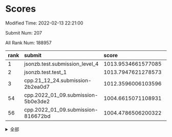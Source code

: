 # Scores

Modified Time: 2022-02-13 22:21:00

Submit Num: 207

All Rank Num: 188957

| rank |               submit               |       score        |       sigma        | pk_num |
| :--- | :--------------------------------- | :----------------- | :----------------- | :----- |
| 1    | jsonzb.test.submission_level_4     | 1013.9534661577085 | 0.8272153470927706 | 3650   |
| 2    | jsonzb.test.test_1                 | 1013.7947621278573 | 0.8354732836189577 | 3652   |
| 3    | cpp.21_12_24.submission-2b2ea0d7   | 1012.3596006103596 | 0.78504139754409   | 3648   |
| 54   | cpp.2022_01_09.submission-5b0e3de2 | 1004.6615071108931 | 0.7190386814136872 | 3654   |
| 56   | cpp.2022_01_09.submission-816672bd | 1004.4786506200322 | 0.7043498358494998 | 3649   |


<details>
<summary>全部</summary>

| rank |                 submit                 |       score        |       sigma        | pk_num |
| :--- | :------------------------------------- | :----------------- | :----------------- | :----- |
| 1    | jsonzb.test.submission_level_4         | 1013.9534661577085 | 0.8272153470927706 | 3650   |
| 2    | jsonzb.test.test_1                     | 1013.7947621278573 | 0.8354732836189577 | 3652   |
| 3    | cpp.21_12_24.submission-2b2ea0d7       | 1012.3596006103596 | 0.78504139754409   | 3648   |
| 4    | gobigger.level_3.submission_level_3_9  | 1011.561509526425  | 0.7727451634571756 | 3652   |
| 5    | gobigger.level_3.submission_level_3_12 | 1011.4348879135548 | 0.7475594505864185 | 3652   |
| 6    | gobigger.level_3.submission_level_3_7  | 1011.1436343062927 | 0.7507005749131279 | 3651   |
| 7    | gobigger.level_3.submission_level_3_31 | 1011.1285110141621 | 0.7737102694524381 | 3647   |
| 8    | gobigger.level_3.submission_level_3_38 | 1011.0880609201529 | 0.7700889811769341 | 3650   |
| 9    | gobigger.level_3.submission_level_3_16 | 1010.9538981613863 | 0.7731006357588657 | 3654   |
| 10   | gobigger.level_3.submission_level_3_3  | 1010.8617924724406 | 0.7492361710719754 | 3650   |
| 11   | gobigger.level_3.submission_level_3_43 | 1010.6908988479289 | 0.7636976919561899 | 3654   |
| 12   | gobigger.level_3.submission_level_3_39 | 1010.6774521134623 | 0.7670049021757097 | 3648   |
| 13   | gobigger.level_3.submission_level_3_5  | 1010.6670519503062 | 0.779289253671879  | 3649   |
| 14   | gobigger.level_3.submission_level_3_15 | 1010.6036821511062 | 0.8114666763938962 | 3652   |
| 15   | gobigger.level_3.submission_level_3_40 | 1010.5640975405115 | 0.7648385936813085 | 3648   |
| 16   | gobigger.level_3.submission_level_3_13 | 1010.3906100513834 | 0.7739591607625372 | 3653   |
| 17   | gobigger.level_3.submission_level_3_2  | 1010.370731550822  | 0.7762534127895608 | 3646   |
| 18   | gobigger.level_3.submission_level_3_11 | 1010.3617280171761 | 0.7889766706323458 | 3654   |
| 19   | gobigger.level_3.submission_level_3_19 | 1010.2636632910609 | 0.7710329501479575 | 3653   |
| 20   | gobigger.level_3.submission_level_3_41 | 1010.2596000038436 | 0.7502188509591318 | 3652   |
| 21   | gobigger.level_3.submission_level_3_4  | 1010.2380809032322 | 0.7363102192624446 | 3657   |
| 22   | gobigger.level_3.submission_level_3_49 | 1010.2315226106608 | 0.7668162122966231 | 3653   |
| 23   | gobigger.level_3.submission_level_3_30 | 1010.1225568612238 | 0.7574536122641026 | 3650   |
| 24   | gobigger.level_3.submission_level_3_42 | 1010.113526330981  | 0.7638558746065731 | 3652   |
| 25   | gobigger.level_3.submission_level_3_26 | 1010.0901680245066 | 0.7812843409714916 | 3655   |
| 26   | gobigger.level_3.submission_level_3_20 | 1010.0587639271095 | 0.7551055160683918 | 3652   |
| 27   | gobigger.level_3.submission_level_3_44 | 1009.9929037745634 | 0.7435986308302985 | 3653   |
| 28   | gobigger.level_3.submission_level_3_36 | 1009.9402842730948 | 0.758949666028881  | 3655   |
| 29   | gobigger.level_3.submission_level_3_23 | 1009.8939099361501 | 0.8008247700462834 | 3651   |
| 30   | gobigger.level_3.submission_level_3_47 | 1009.878893817216  | 0.7520895983698341 | 3651   |
| 31   | gobigger.level_3.submission_level_3_1  | 1009.862745448046  | 0.7600930167651717 | 3653   |
| 32   | gobigger.level_3.submission_level_3_29 | 1009.8073814427556 | 0.7615061032330459 | 3651   |
| 33   | gobigger.level_3.submission_level_3_8  | 1009.702688094114  | 0.7465557305124101 | 3654   |
| 34   | gobigger.level_3.submission_level_3_24 | 1009.6590843595416 | 0.7505931415552152 | 3651   |
| 35   | gobigger.level_3.submission_level_3_28 | 1009.6584812672138 | 0.7456520684087725 | 3653   |
| 36   | gobigger.level_3.submission_level_3_6  | 1009.6016223473492 | 0.7431919344010981 | 3651   |
| 37   | gobigger.level_3.submission_level_3_14 | 1009.5311095465693 | 0.7500476418332457 | 3652   |
| 38   | gobigger.level_3.submission_level_3_35 | 1009.5266860458245 | 0.7649344356377568 | 3653   |
| 39   | gobigger.level_3.submission_level_3_33 | 1009.4519864344159 | 0.7447019138158167 | 3651   |
| 40   | gobigger.level_3.submission_level_3_10 | 1009.3203601758919 | 0.7739066960378802 | 3654   |
| 41   | gobigger.level_3.submission_level_3_45 | 1009.318146866601  | 0.7719311369038894 | 3651   |
| 42   | gobigger.level_3.submission_level_3_27 | 1009.289054783886  | 0.7608641296813862 | 3654   |
| 43   | gobigger.level_3.submission_level_3_46 | 1009.2800406893416 | 0.7608023389194313 | 3655   |
| 44   | gobigger.level_3.submission_level_3_0  | 1009.1134454270492 | 0.7504572688097066 | 3648   |
| 45   | gobigger.level_3.submission_level_3_34 | 1009.1069798884931 | 0.7568771458295194 | 3649   |
| 46   | gobigger.level_3.submission_level_3_37 | 1009.0789880165826 | 0.7494821007489774 | 3654   |
| 47   | gobigger.level_3.submission_level_3_17 | 1008.9632462329507 | 0.7438993071216323 | 3649   |
| 48   | gobigger.level_3.submission_level_3_48 | 1008.7500331111859 | 0.7644862534074578 | 3649   |
| 49   | gobigger.level_3.submission_level_3_25 | 1008.7345115292327 | 0.7514278157844657 | 3650   |
| 50   | gobigger.level_3.submission_level_3_18 | 1008.6113397574258 | 0.7291668514196089 | 3655   |
| 51   | gobigger.level_3.submission_level_3_21 | 1008.5258642591857 | 0.7495192562022961 | 3655   |
| 52   | gobigger.level_3.submission_level_3_32 | 1008.4673355435608 | 0.7440397096990319 | 3652   |
| 53   | gobigger.level_3.submission_level_3_22 | 1008.0921932331531 | 0.7176039759897879 | 3651   |
| 54   | cpp.2022_01_09.submission-5b0e3de2     | 1004.6615071108931 | 0.7190386814136872 | 3654   |
| 55   | gobigger.level_1.submission_level_1_37 | 1004.605336950162  | 0.7223353137373768 | 3649   |
| 56   | cpp.2022_01_09.submission-816672bd     | 1004.4786506200322 | 0.7043498358494998 | 3649   |
| 57   | gobigger.level_1.submission_level_1_16 | 1004.2379578913107 | 0.7144699616828626 | 3652   |
| 58   | gobigger.level_1.submission_level_1_27 | 1004.1588037478865 | 0.7186630881543227 | 3653   |
| 59   | gobigger.level_1.submission_level_1_24 | 1004.0435846872866 | 0.7018690945998682 | 3653   |
| 60   | gobigger.level_1.submission_level_1_29 | 1004.0415666529385 | 0.7163401939559597 | 3654   |
| 61   | gobigger.level_1.submission_level_1_35 | 1004.0127842861876 | 0.7058288635999133 | 3652   |
| 62   | gobigger.level_1.submission_level_1_22 | 1003.969164779543  | 0.7171920293485353 | 3653   |
| 63   | gobigger.level_1.submission_level_1_6  | 1003.9500312189011 | 0.7342004021646502 | 3649   |
| 64   | gobigger.level_1.submission_level_1_39 | 1003.9278600807147 | 0.7236237625833408 | 3651   |
| 65   | gobigger.level_1.submission_level_1_15 | 1003.9174237663443 | 0.7177509460361671 | 3650   |
| 66   | gobigger.level_1.submission_level_1_1  | 1003.8893330776926 | 0.7138989343732122 | 3648   |
| 67   | gobigger.level_1.submission_level_1_47 | 1003.882914518864  | 0.7304660686684663 | 3651   |
| 68   | gobigger.level_1.submission_level_1_32 | 1003.875712303349  | 0.7170115434225962 | 3648   |
| 69   | gobigger.level_1.submission_level_1_33 | 1003.7765094490433 | 0.7216372223396508 | 3650   |
| 70   | gobigger.level_1.submission_level_1_11 | 1003.7662826447323 | 0.7075036386225516 | 3648   |
| 71   | gobigger.level_1.submission_level_1_45 | 1003.7068629439887 | 0.7188543403260709 | 3654   |
| 72   | gobigger.level_1.submission_level_1_2  | 1003.7001251134861 | 0.7079985426177331 | 3650   |
| 73   | gobigger.level_1.submission_level_1_7  | 1003.6180804846797 | 0.7227279204458016 | 3643   |
| 74   | gobigger.level_1.submission_level_1_13 | 1003.5939162925608 | 0.7222275129509803 | 3659   |
| 75   | gobigger.level_1.submission_level_1_17 | 1003.5786050526386 | 0.7177988008636058 | 3654   |
| 76   | gobigger.level_1.submission_level_1_41 | 1003.5590269878545 | 0.7143766942772417 | 3654   |
| 77   | gobigger.level_1.submission_level_1_36 | 1003.5335414591472 | 0.7134595503010219 | 3654   |
| 78   | gobigger.level_1.submission_level_1_18 | 1003.5205521531364 | 0.7218746776587183 | 3652   |
| 79   | gobigger.level_1.submission_level_1_23 | 1003.4208548360771 | 0.7097292893556322 | 3653   |
| 80   | gobigger.level_1.submission_level_1_0  | 1003.4200081230841 | 0.7157118215788117 | 3656   |
| 81   | gobigger.level_1.submission_level_1_44 | 1003.3948294558888 | 0.718192352734951  | 3652   |
| 82   | gobigger.level_1.submission_level_1_34 | 1003.3754350979938 | 0.7088173859628032 | 3654   |
| 83   | gobigger.level_1.submission_level_1_4  | 1003.3060713057342 | 0.7195391034717917 | 3653   |
| 84   | gobigger.level_1.submission_level_1_9  | 1003.2163229367109 | 0.7182728359911889 | 3646   |
| 85   | gobigger.level_1.submission_level_1_5  | 1003.1662861061012 | 0.7167341154394974 | 3650   |
| 86   | gobigger.level_1.submission_level_1_20 | 1003.1370030730578 | 0.7066326663327829 | 3654   |
| 87   | gobigger.level_1.submission_level_1_10 | 1003.0453148145556 | 0.7212225297517157 | 3654   |
| 88   | gobigger.level_1.submission_level_1_49 | 1003.0287518394273 | 0.7196611641223809 | 3650   |
| 89   | gobigger.level_1.submission_level_1_21 | 1002.9805021564424 | 0.7127373897114124 | 3645   |
| 90   | gobigger.level_1.submission_level_1_43 | 1002.9770134348252 | 0.7083193075366373 | 3652   |
| 91   | gobigger.level_1.submission_level_1_48 | 1002.9674366393261 | 0.7050678907771424 | 3655   |
| 92   | gobigger.level_1.submission_level_1_3  | 1002.898040129077  | 0.7184684857232377 | 3654   |
| 93   | gobigger.level_1.submission_level_1_30 | 1002.8739186623797 | 0.7076941730737817 | 3644   |
| 94   | gobigger.level_1.submission_level_1_19 | 1002.633404384853  | 0.7131945490848146 | 3652   |
| 95   | gobigger.level_1.submission_level_1_26 | 1002.4294021383088 | 0.7161175382108687 | 3652   |
| 96   | gobigger.level_1.submission_level_1_46 | 1002.3127049699781 | 0.7041377298186275 | 3653   |
| 97   | gobigger.level_1.submission_level_1_8  | 1002.2660671684728 | 0.7090360773701139 | 3655   |
| 98   | gobigger.level_1.submission_level_1_14 | 1002.1991002312768 | 0.7083234861651174 | 3650   |
| 99   | gobigger.level_1.submission_level_1_28 | 1002.0565153634275 | 0.7111075079678193 | 3650   |
| 100  | gobigger.level_1.submission_level_1_31 | 1002.0264961092873 | 0.7153633872964411 | 3649   |
| 101  | gobigger.level_1.submission_level_1_12 | 1002.0115681789844 | 0.7217586903138206 | 3654   |
| 102  | gobigger.level_1.submission_level_1_40 | 1001.8797294229726 | 0.7143044519992527 | 3648   |
| 103  | gobigger.level_1.submission_level_1_25 | 1001.8113631064338 | 0.7078118761739923 | 3643   |
| 104  | gobigger.level_1.submission_level_1_42 | 1001.7442996827251 | 0.7220835582120481 | 3650   |
| 105  | gobigger.level_1.submission_level_1_38 | 1001.6244726471843 | 0.705358183238994  | 3656   |
| 106  | gobigger.random.submission_random_36   | 997.6157996691777  | 0.7167479222246067 | 3654   |
| 107  | gobigger.random.submission_random_25   | 997.4659614454769  | 0.723302353998329  | 3650   |
| 108  | gobigger.random.submission_random_39   | 997.0533241982099  | 0.6983687494666543 | 3653   |
| 109  | gobigger.random.submission_random_26   | 996.7475286040241  | 0.7150403048271291 | 3652   |
| 110  | gobigger.random.submission_random_13   | 996.7222556002766  | 0.7125248983640197 | 3649   |
| 111  | gobigger.random.submission_random_44   | 996.7085858374272  | 0.7141754811497113 | 3653   |
| 112  | gobigger.random.submission_random_12   | 996.6704665512747  | 0.7010118407361584 | 3654   |
| 113  | gobigger.random.submission_random_30   | 996.5662129399357  | 0.7198129998819958 | 3648   |
| 114  | gobigger.random.submission_random_38   | 996.4645952961083  | 0.7120954000213188 | 3652   |
| 115  | gobigger.random.submission_random_33   | 996.4632643673859  | 0.7056424088917742 | 3655   |
| 116  | gobigger.random.submission_random_18   | 996.435310884455   | 0.7104372521245372 | 3650   |
| 117  | gobigger.random.submission_random_47   | 996.417682964292   | 0.7059413435273919 | 3646   |
| 118  | gobigger.random.submission_random_10   | 996.4012094881685  | 0.7158224031748618 | 3650   |
| 119  | gobigger.random.submission_random_6    | 996.3757018252468  | 0.7140738423811782 | 3653   |
| 120  | gobigger.random.submission_random_8    | 996.3725074139317  | 0.7015708189093519 | 3650   |
| 121  | gobigger.random.submission_random_22   | 996.2531889257241  | 0.7164350751323494 | 3655   |
| 122  | gobigger.random.submission_random_31   | 996.1868170841361  | 0.7085823053242014 | 3650   |
| 123  | gobigger.random.submission_random_15   | 996.1814836089135  | 0.7091977349080202 | 3655   |
| 124  | gobigger.random.submission_random_4    | 996.1677815362821  | 0.7115133494748602 | 3656   |
| 125  | gobigger.random.submission_random_7    | 996.1433772998329  | 0.7136603135512793 | 3652   |
| 126  | gobigger.random.submission_random_24   | 996.1201920066057  | 0.7192002751151588 | 3651   |
| 127  | gobigger.random.submission_random_5    | 996.0760130069976  | 0.7339258768257502 | 3652   |
| 128  | gobigger.random.submission_random_23   | 996.0548529729173  | 0.7164208131538268 | 3650   |
| 129  | gobigger.random.submission_random_28   | 996.0431414167087  | 0.7068213933175099 | 3654   |
| 130  | gobigger.random.submission_random_29   | 996.0246918693018  | 0.712548300007179  | 3653   |
| 131  | gobigger.random.submission_random_2    | 995.9805301389902  | 0.7070191736694392 | 3644   |
| 132  | gobigger.random.submission_random_21   | 995.9764743300698  | 0.7115546362920282 | 3652   |
| 133  | gobigger.random.submission_random_48   | 995.9603971415471  | 0.699331195282405  | 3651   |
| 134  | gobigger.random.submission_random_0    | 995.9278679249331  | 0.719982760664261  | 3649   |
| 135  | gobigger.random.submission_random_34   | 995.9216176024015  | 0.7135620855731624 | 3654   |
| 136  | gobigger.random.submission_random_41   | 995.8648058188585  | 0.7251120089158366 | 3656   |
| 137  | gobigger.random.submission_random_19   | 995.7879414855288  | 0.7046950400863466 | 3648   |
| 138  | gobigger.random.submission_random_40   | 995.7632693190087  | 0.7172944735391854 | 3650   |
| 139  | gobigger.random.submission_random_37   | 995.7288976396809  | 0.726325209957084  | 3647   |
| 140  | gobigger.random.submission_random_1    | 995.7229254111218  | 0.7160106845337113 | 3651   |
| 141  | gobigger.random.submission_random_32   | 995.6996023222517  | 0.7024166672248637 | 3649   |
| 142  | gobigger.random.submission_random_45   | 995.6029023467538  | 0.720163960567639  | 3645   |
| 143  | gobigger.random.submission_random_20   | 995.5699620180284  | 0.7244878640663579 | 3648   |
| 144  | gobigger.random.submission_random_11   | 995.409366025894   | 0.7024702277599361 | 3654   |
| 145  | gobigger.random.submission_random_27   | 995.4032548876348  | 0.7276462166143703 | 3652   |
| 146  | gobigger.random.submission_random_49   | 995.3826882931148  | 0.7175835697054367 | 3656   |
| 147  | gobigger.random.submission_random_42   | 995.3594262331835  | 0.727793620077629  | 3651   |
| 148  | gobigger.random.submission_random_46   | 995.3560012738869  | 0.7083875947848547 | 3652   |
| 149  | gobigger.random.submission_random_17   | 995.2873393286854  | 0.726476289231149  | 3651   |
| 150  | gobigger.random.submission_random_35   | 995.2208429003615  | 0.7166613792073144 | 3656   |
| 151  | gobigger.random.submission_random_16   | 995.1244789425217  | 0.7155624454232041 | 3651   |
| 152  | gobigger.random.submission_random_14   | 995.0879330217704  | 0.6976767256389158 | 3654   |
| 153  | gobigger.random.submission_random_3    | 994.7744573966869  | 0.7289425201977481 | 3651   |
| 154  | gobigger.random.submission_random_43   | 994.2734376060289  | 0.7162209461262886 | 3650   |
| 155  | gobigger.level_2.submission_level_2_24 | 994.1668628295201  | 0.723204089084929  | 3650   |
| 156  | gobigger.level_2.submission_level_2_8  | 993.9901935870942  | 0.7373890830255119 | 3647   |
| 157  | gobigger.random.submission_random_9    | 993.876724367072   | 0.7110716871803471 | 3650   |
| 158  | gobigger.level_2.submission_level_2_36 | 993.5986933043381  | 0.7425223341484936 | 3653   |
| 159  | gobigger.level_2.submission_level_2_49 | 993.5732012431453  | 0.7200016379768611 | 3652   |
| 160  | gobigger.level_2.submission_level_2_46 | 993.5384386384253  | 0.7391368471480271 | 3652   |
| 161  | gobigger.level_2.submission_level_2_9  | 993.5300429034432  | 0.742137922994289  | 3650   |
| 162  | gobigger.level_2.submission_level_2_17 | 993.1433717822417  | 0.7335086170007229 | 3649   |
| 163  | gobigger.level_2.submission_level_2_1  | 993.0593415815773  | 0.7473978314016083 | 3650   |
| 164  | gobigger.level_2.submission_level_2_16 | 993.0574142839874  | 0.7465423027063388 | 3647   |
| 165  | gobigger.level_2.submission_level_2_13 | 993.0255128273316  | 0.7340942037756432 | 3647   |
| 166  | gobigger.level_2.submission_level_2_45 | 992.9979863313163  | 0.7469762173950212 | 3647   |
| 167  | gobigger.level_2.submission_level_2_4  | 992.8834759757657  | 0.7575233270289533 | 3654   |
| 168  | gobigger.level_2.submission_level_2_10 | 992.7758783079552  | 0.7387391446592665 | 3651   |
| 169  | gobigger.level_2.submission_level_2_42 | 992.6456625600804  | 0.7413259978062035 | 3653   |
| 170  | gobigger.level_2.submission_level_2_25 | 992.5227212573685  | 0.7482259667489807 | 3649   |
| 171  | gobigger.level_2.submission_level_2_23 | 992.5039397178458  | 0.745495555077751  | 3651   |
| 172  | gobigger.level_2.submission_level_2_39 | 992.4440159944338  | 0.7444588861331268 | 3649   |
| 173  | gobigger.level_2.submission_level_2_38 | 992.4012251713281  | 0.7461550320838601 | 3652   |
| 174  | gobigger.level_2.submission_level_2_15 | 992.2379576459392  | 0.773344171485336  | 3650   |
| 175  | gobigger.level_2.submission_level_2_22 | 992.2228303808465  | 0.7610022016888645 | 3655   |
| 176  | gobigger.level_2.submission_level_2_40 | 992.1610946738168  | 0.7389315245717596 | 3652   |
| 177  | gobigger.level_2.submission_level_2_26 | 992.0491926261471  | 0.7403461019003391 | 3653   |
| 178  | gobigger.level_2.submission_level_2_35 | 992.0059792870095  | 0.7339464249888333 | 3649   |
| 179  | gobigger.level_2.submission_level_2_12 | 991.9587738246769  | 0.7425100727193725 | 3653   |
| 180  | gobigger.level_2.submission_level_2_29 | 991.9347127394434  | 0.7387663249536635 | 3653   |
| 181  | gobigger.level_2.submission_level_2_20 | 991.9273678014174  | 0.7441466648834721 | 3657   |
| 182  | gobigger.level_2.submission_level_2_3  | 991.9012408814792  | 0.7360904954370691 | 3649   |
| 183  | gobigger.level_2.submission_level_2_2  | 991.8896726556118  | 0.7457522181524846 | 3649   |
| 184  | gobigger.level_2.submission_level_2_14 | 991.8663250740536  | 0.7499377887084347 | 3649   |
| 185  | gobigger.level_2.submission_level_2_0  | 991.8433073494629  | 0.7480327941887194 | 3659   |
| 186  | gobigger.level_2.submission_level_2_5  | 991.7782125907808  | 0.7641188508902657 | 3651   |
| 187  | gobigger.level_2.submission_level_2_37 | 991.7083399145745  | 0.7537940520764902 | 3655   |
| 188  | gobigger.level_2.submission_level_2_28 | 991.6738206393256  | 0.7585803488346742 | 3656   |
| 189  | gobigger.level_2.submission_level_2_43 | 991.6420524089632  | 0.7445091362226032 | 3647   |
| 190  | gobigger.level_2.submission_level_2_31 | 991.63974742719    | 0.7587514199147724 | 3651   |
| 191  | gobigger.level_2.submission_level_2_44 | 991.6205908501474  | 0.7300921147739555 | 3644   |
| 192  | gobigger.level_2.submission_level_2_11 | 991.5855895124496  | 0.7679845665375451 | 3652   |
| 193  | gobigger.level_2.submission_level_2_27 | 991.5215841982271  | 0.7588343639474677 | 3652   |
| 194  | gobigger.level_2.submission_level_2_7  | 991.5212656413606  | 0.7720003246574695 | 3650   |
| 195  | gobigger.level_2.submission_level_2_33 | 991.4848246416428  | 0.7515641342422243 | 3654   |
| 196  | gobigger.level_2.submission_level_2_30 | 991.4282399541353  | 0.7593430230248917 | 3652   |
| 197  | gobigger.level_2.submission_level_2_6  | 991.4062884114865  | 0.7507372615210656 | 3652   |
| 198  | gobigger.level_2.submission_level_2_41 | 991.3606449270216  | 0.7596754749293445 | 3651   |
| 199  | gobigger.level_2.submission_level_2_48 | 991.3081838538853  | 0.7658351367406824 | 3649   |
| 200  | gobigger.level_2.submission_level_2_18 | 991.2741905554584  | 0.7392366536532077 | 3648   |
| 201  | gobigger.level_2.submission_level_2_19 | 991.0678490927204  | 0.7430140693752463 | 3653   |
| 202  | gobigger.level_2.submission_level_2_21 | 991.0303713668112  | 0.7664874517240627 | 3648   |
| 203  | gobigger.level_2.submission_level_2_32 | 990.9250967876648  | 0.7577487433701102 | 3652   |
| 204  | gobigger.level_2.submission_level_2_47 | 990.8169471453808  | 0.7902689386930979 | 3654   |
| 205  | gobigger.level_2.submission_level_2_34 | 990.6222589382635  | 0.7472523044433278 | 3654   |
| 206  | gobigger.none.submission_none_1        | 978.4414262400468  | 1.1827409544028058 | 3648   |
| 207  | gobigger.none.submission_none_0        | 975.8527109347834  | 1.4862637554122897 | 3651   |

</details>